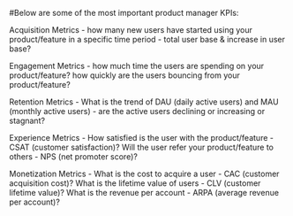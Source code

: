 #Below are some of the most important product manager KPIs:

Acquisition Metrics - how many new users have started using your product/feature in a specific time period - total user base & increase in user base?

Engagement Metrics - how much time the users are spending on your product/feature? how quickly are the users bouncing from your product/feature?

Retention Metrics - What is the trend of DAU (daily active users) and MAU (monthly active users) - are the active users declining or increasing or stagnant?

Experience Metrics - How satisfied is the user with the product/feature - CSAT (customer satisfaction)? Will the user refer your product/feature to others - NPS (net promoter score)?

Monetization Metrics - What is the cost to acquire a user - CAC (customer acquisition cost)? What is the lifetime value of users - CLV (customer lifetime value)? What is the revenue per account - ARPA (average revenue per account)?
